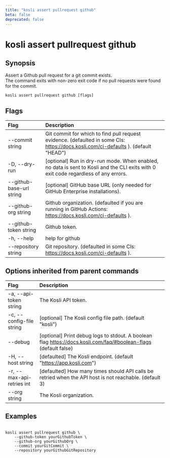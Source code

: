 ```yaml
---
title: "kosli assert pullrequest github"
beta: false
deprecated: false
---
```


# kosli assert pullrequest github

## Synopsis

Assert a Github pull request for a git commit exists.  
The command exits with non-zero exit code 
if no pull requests were found for the commit.

```shell
kosli assert pullrequest github [flags]
```

## Flags
| Flag | Description |
| :--- | :--- |
|        --commit string  |  Git commit for which to find pull request evidence. (defaulted in some CIs: https://docs.kosli.com/ci-defaults ). (default "HEAD")  |
|    -D, --dry-run  |  [optional] Run in dry-run mode. When enabled, no data is sent to Kosli and the CLI exits with 0 exit code regardless of any errors.  |
|        --github-base-url string  |  [optional] GitHub base URL (only needed for GitHub Enterprise installations).  |
|        --github-org string  |  Github organization. (defaulted if you are running in GitHub Actions: https://docs.kosli.com/ci-defaults ).  |
|        --github-token string  |  Github token.  |
|    -h, --help  |  help for github  |
|        --repository string  |  Git repository. (defaulted in some CIs: https://docs.kosli.com/ci-defaults ).  |


## Options inherited from parent commands
| Flag | Description |
| :--- | :--- |
|    -a, --api-token string  |  The Kosli API token.  |
|    -c, --config-file string  |  [optional] The Kosli config file path. (default "kosli")  |
|        --debug  |  [optional] Print debug logs to stdout. A boolean flag https://docs.kosli.com/faq/#boolean-flags (default false)  |
|    -H, --host string  |  [defaulted] The Kosli endpoint. (default "https://app.kosli.com")  |
|    -r, --max-api-retries int  |  [defaulted] How many times should API calls be retried when the API host is not reachable. (default 3)  |
|        --org string  |  The Kosli organization.  |


## Examples

```shell

kosli assert pullrequest github \
	--github-token yourGithubToken \
	--github-org yourGithubOrg \
	--commit yourGitCommit \
	--repository yourGithubGitRepository

```

